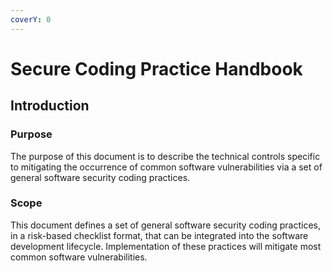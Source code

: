 ```yaml
---
coverY: 0
---
```


# Secure Coding Practice Handbook

## Introduction

### Purpose

The purpose of this document is to describe the technical controls specific to mitigating the occurrence of common software vulnerabilities via a set of general software security coding practices.

### Scope

This document defines a set of general software security coding practices, in a risk-based checklist format, that can be integrated into the software development lifecycle. Implementation of these practices will mitigate most common software vulnerabilities.
